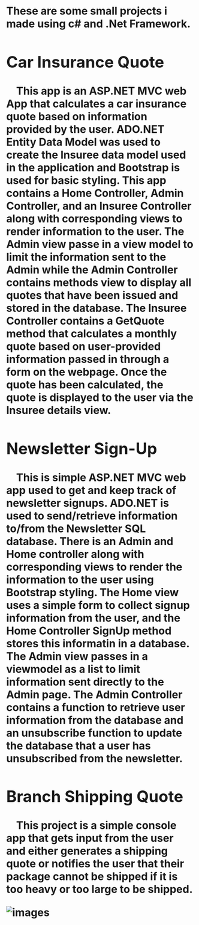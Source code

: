 <!DOCTYPE html>

<html>
<body>
  
 <h1>These are some small projects i made using c# and .Net Framework.<h/1>
  
  
   <h2>Car Insurance Quote</h2>
     &nbsp;&nbsp;&nbsp;&nbsp;This app is an ASP.NET MVC web App that calculates a car insurance quote based on information provided by the user. ADO.NET Entity Data Model was used to create the Insuree data model used in the application and Bootstrap is used for basic styling. This app contains a Home Controller, Admin Controller, and an Insuree Controller along with corresponding views to render information to the user. The Admin view passe in a view model to limit the information sent to the Admin while the Admin Controller contains methods view to display all quotes that have been issued and stored in the database. The Insuree Controller contains a GetQuote method that calculates a monthly quote based on user-provided information passed in through a form on the webpage. Once the quote has been calculated, the quote is displayed to the user via the Insuree details view.
   <h2>Newsletter Sign-Up</h2>
   &nbsp;&nbsp;&nbsp;&nbsp;This is simple ASP.NET MVC web app used to get and keep track of newsletter signups. ADO.NET is used to send/retrieve information to/from the Newsletter SQL database. There is an Admin and Home controller along with corresponding views to render the information to the user using Bootstrap styling. The Home view uses a simple form to collect signup information from the user, and the Home Controller SignUp method stores this informatin in a database. The Admin view passes in a viewmodel as a list to limit information sent directly to the Admin page. The Admin Controller contains a function to retrieve user information from the database and an unsubscribe function to update the database that a user has unsubscribed from the newsletter.
   <h2>Branch Shipping Quote</h2>
   &nbsp;&nbsp;&nbsp;&nbsp;This project is a simple console app that gets input from the user and either generates a shipping quote or notifies the user that their package cannot be shipped if it is too heavy or too large to be shipped.
</body>
   
   ![images](https://user-images.githubusercontent.com/118482231/211777658-25e47d93-6ab1-4ba8-b24b-4af967a9a7de.png)

   
   
   </html>

